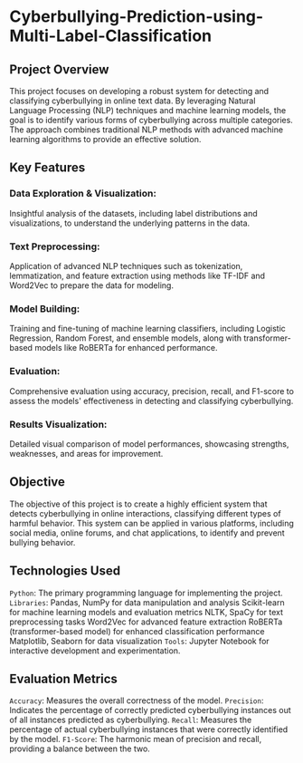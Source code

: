 # Cyberbullying-Prediction-using-Multi-Label-Classification
## Project Overview
This project focuses on developing a robust system for detecting and classifying cyberbullying in online text data. By leveraging Natural Language Processing (NLP) techniques and machine learning models, the goal is to identify various forms of cyberbullying across multiple categories. The approach combines traditional NLP methods with advanced machine learning algorithms to provide an effective solution.

## Key Features
### Data Exploration & Visualization: 
Insightful analysis of the datasets, including label distributions and visualizations, to understand the underlying patterns in the data.
### Text Preprocessing: 
Application of advanced NLP techniques such as tokenization, lemmatization, and feature extraction using methods like TF-IDF and Word2Vec to prepare the data for modeling.
### Model Building: 
Training and fine-tuning of machine learning classifiers, including Logistic Regression, Random Forest, and ensemble models, along with transformer-based models like RoBERTa for enhanced performance.
### Evaluation: 
Comprehensive evaluation using accuracy, precision, recall, and F1-score to assess the models' effectiveness in detecting and classifying cyberbullying.
### Results Visualization: 
Detailed visual comparison of model performances, showcasing strengths, weaknesses, and areas for improvement.

## Objective
The objective of this project is to create a highly efficient system that detects cyberbullying in online interactions, classifying different types of harmful behavior. This system can be applied in various platforms, including social media, online forums, and chat applications, to identify and prevent bullying behavior.

## Technologies Used
`Python`: The primary programming language for implementing the project.
`Libraries`:
Pandas, NumPy for data manipulation and analysis
Scikit-learn for machine learning models and evaluation metrics
NLTK, SpaCy for text preprocessing tasks
Word2Vec for advanced feature extraction
RoBERTa (transformer-based model) for enhanced classification performance
Matplotlib, Seaborn for data visualization
`Tools`: Jupyter Notebook for interactive development and experimentation.

## Evaluation Metrics
`Accuracy`: Measures the overall correctness of the model.
`Precision`: Indicates the percentage of correctly predicted cyberbullying instances out of all instances predicted as cyberbullying.
`Recall`: Measures the percentage of actual cyberbullying instances that were correctly identified by the model.
`F1-Score`: The harmonic mean of precision and recall, providing a balance between the two.
